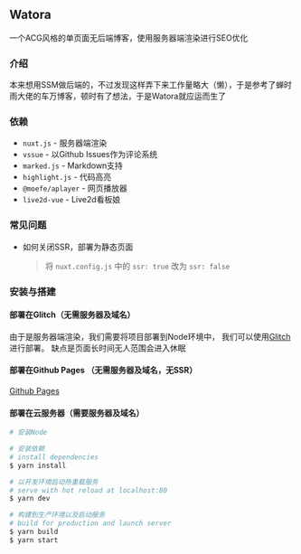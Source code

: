 ## Watora

一个ACG风格的单页面无后端博客，使用服务器端渲染进行SEO优化
### 介绍
本来想用SSM做后端的，不过发现这样弄下来工作量略大（懒），于是参考了蝉时雨大佬的车万博客，顿时有了想法，于是Watora就应运而生了
### 依赖
- `nuxt.js` - 服务器端渲染
- `vssue` - 以Github Issues作为评论系统
- `marked.js` - Markdown支持
- `highlight.js` - 代码高亮
- `@moefe/aplayer` - 网页播放器
- `live2d-vue` - Live2d看板娘
### 常见问题
- 如何关闭SSR，部署为静态页面
  >将 `nuxt.config.js` 中的 `ssr: true` 改为 `ssr: false`

###  

### 安装与搭建
#### 部署在Glitch（无需服务器及域名）
由于是服务器端渲染，我们需要将项目部署到Node环境中，
我们可以使用[Glitch](https://glitch.com/)进行部署。
缺点是页面长时间无人范围会进入休眠

#### 部署在Github Pages （无需服务器及域名，无SSR）
[Github Pages](https://pages.github.com/)

#### 部署在云服务器（需要服务器及域名）
```zsh
# 安装Node
```

```zsh
# 安装依赖
# install dependencies
$ yarn install

# 以开发环境启动热重载服务
# serve with hot reload at localhost:80
$ yarn dev

# 构建到生产环境以及启动服务
# build for production and launch server
$ yarn build
$ yarn start
```
